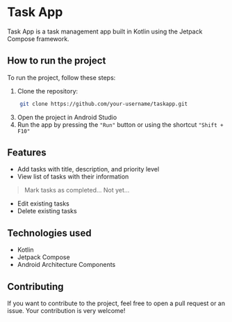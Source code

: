# Task App

Task App is a task management app built in Kotlin using the Jetpack Compose framework.

## How to run the project

To run the project, follow these steps:

1.  Clone the repository: 
``` bash 
    git clone https://github.com/your-username/taskapp.git
```
3.  Open the project in Android Studio
4.  Run the app by pressing the `"Run"` button or using the shortcut `"Shift + F10"`

## Features

-   Add tasks with title, description, and priority level
-   View list of tasks with their information
>   Mark tasks as completed... Not yet...
-   Edit existing tasks
-   Delete existing tasks

## Technologies used

-   Kotlin
-   Jetpack Compose
-   Android Architecture Components

## Contributing

If you want to contribute to the project, feel free to open a pull request or an issue. Your contribution is very welcome!
